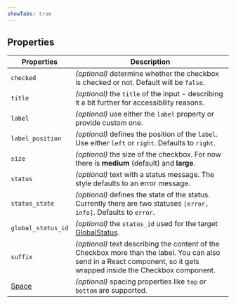 ```yaml
---
showTabs: true
---
```


## Properties

| Properties                                  | Description                                                                                                                                                             |
| ------------------------------------------- | ----------------------------------------------------------------------------------------------------------------------------------------------------------------------- |
| `checked`                                   | _(optional)_ determine whether the checkbox is checked or not. Default will be `false`.                                                                                 |
| `title`                                     | _(optional)_ the `title` of the input - describing it a bit further for accessibility reasons.                                                                          |
| `label`                                     | _(optional)_ use either the `label` property or provide custom one.                                                                                                     |
| `label_position`                            | _(optional)_ defines the position of the `label`. Use either `left` or `right`. Defaults to `right`.                                                                    |
| `size`                                      | _(optional)_ the size of the checkbox. For now there is **medium** (default) and **large**.                                                                             |
| `status`                                    | _(optional)_ text with a status message. The style defaults to an error message.                                                                                        |
| `status_state`                              | _(optional)_ defines the state of the status. Currently there are two statuses `[error, info]`. Defaults to `error`.                                                    |
| `global_status_id`                          | _(optional)_ the `status_id` used for the target [GlobalStatus](/uilib/components/global-status).                                                                       |
| `suffix`                                    | _(optional)_ text describing the content of the Checkbox more than the label. You can also send in a React component, so it gets wrapped inside the Checkbox component. |
| [Space](/uilib/components/space/properties) | _(optional)_ spacing properties like `top` or `bottom` are supported.                                                                                                   |
